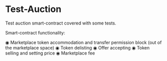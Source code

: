 # Test-Auction

Test auction smart-contract covered with some tests.

Smart-contract functionality:

◉ Marketplace token accommodation and transfer permission block (out of the marketplace space)
◉ Token delisting
◉ Offer accepting
◉ Token selling and setting price
◉ Marketplace fee

